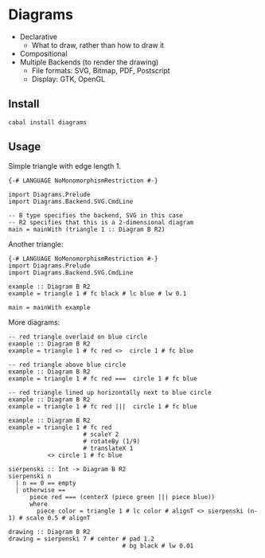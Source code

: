 # Diagrams

* Declarative
  * What to draw, rather than how to draw it
* Compositional
* Multiple Backends (to render the drawing)
  * File formats: SVG, Bitmap, PDF, Postscript
  * Display: GTK, OpenGL

## Install

```
cabal install diagrams
```

## Usage

Simple triangle with edge length 1.

```
{-# LANGUAGE NoMonomorphismRestriction #-}

import Diagrams.Prelude
import Diagrams.Backend.SVG.CmdLine

-- B type specifies the backend, SVG in this case
-- R2 specifies that this is a 2-dimensional diagram
main = mainWith (triangle 1 :: Diagram B R2)
```

Another triangle:

```
{-# LANGUAGE NoMonomorphismRestriction #-}
import Diagrams.Prelude
import Diagrams.Backend.SVG.CmdLine

example :: Diagram B R2
example = triangle 1 # fc black # lc blue # lw 0.1

main = mainWith example
```

More diagrams:

```
-- red triangle overlaid on blue circle
example :: Diagram B R2
example = triangle 1 # fc red <>  circle 1 # fc blue
```

```
-- red triangle above blue circle
example :: Diagram B R2
example = triangle 1 # fc red ===  circle 1 # fc blue

```

```
-- red triangle lined up horizontally next to blue circle
example :: Diagram B R2
example = triangle 1 # fc red |||  circle 1 # fc blue
```

```
example :: Diagram B R2
example = triangle 1 # fc red
                     # scaleY 2
                     # rotateBy (1/9)
                     # translateX 1
           <> circle 1 # fc blue
```

```
sierpenski :: Int -> Diagram B R2
sierpenski n
  | n == 0 == empty
  | otherwise ==
      piece red === (centerX (piece green ||| piece blue))
      where
        piece color = triangle 1 # lc color # alignT <> sierpenski (n-1) # scale 0.5 # alignT

drawing :: Diagram B R2
drawing = sierpenski 7 # center # pad 1.2
                                # bg black # lw 0.01
```
